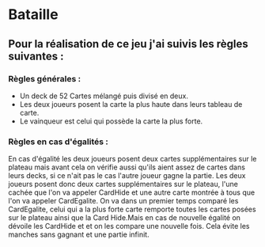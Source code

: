 # Bataille

## Pour la réalisation de ce jeu j'ai suivis les règles suivantes : 

### Règles générales :

  - Un deck de 52 Cartes mélangé puis divisé en deux.
  - Les deux joueurs posent la carte la plus haute dans leurs tableau de carte.
  - Le vainqueur est celui qui possède la carte la plus forte.

### Règles en cas d'égalités :

En cas d'égalité les deux joueurs posent deux cartes supplémentaires sur le plateau mais avant cela on vérifie aussi qu'ils aient assez de cartes dans leurs decks, si ce n'ait pas le cas l'autre joueur gagne la partie. Les deux joueurs posent donc deux cartes supplémentaires sur le plateau, l'une cachée que l'on va appeler CardHide et une autre carte montrée à tous que l'on va appeler CardEgalite. On va dans un premier temps comparé les CardEgalite, celui qui a la plus forte carte remporte toutes les cartes posées sur le plateau ainsi que la Card Hide.Mais en cas de nouvelle égalité on dévoile les CardHide et et on les compare une nouvelle fois. Cela évite les manches sans gagnant et une partie infinit.

